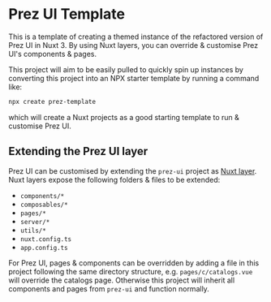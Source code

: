 # Prez UI Template
This is a template of creating a themed instance of the refactored version of Prez UI in Nuxt 3. By using Nuxt layers, you can override & customise Prez UI's components & pages.

This project will aim to be easily pulled to quickly spin up instances by converting this project into an NPX starter template by running a command like:

```bash
npx create prez-template
```

which will create a Nuxt projects as a good starting template to run & customise Prez UI.

## Extending the Prez UI layer
Prez UI can be customised by extending the `prez-ui` project as [Nuxt layer](https://nuxt.com/docs/getting-started/layers). Nuxt layers expose the following folders & files to be extended:

- `components/*`
- `composables/*`
- `pages/*`
- `server/*`
- `utils/*`
- `nuxt.config.ts`
- `app.config.ts`

For Prez UI, pages & components can be overridden by adding a file in this project following the same directory structure, e.g. `pages/c/catalogs.vue` will override the catalogs page. Otherwise this project will inherit all components and pages from `prez-ui` and function normally.